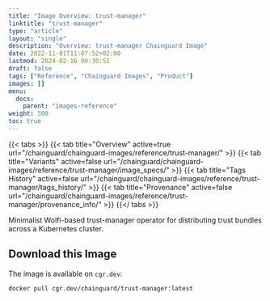 ```yaml
---
title: "Image Overview: trust-manager"
linktitle: "trust-manager"
type: "article"
layout: "single"
description: "Overview: trust-manager Chainguard Image"
date: 2022-11-01T11:07:52+02:00
lastmod: 2024-02-16 00:30:51
draft: false
tags: ["Reference", "Chainguard Images", "Product"]
images: []
menu: 
  docs: 
    parent: "images-reference"
weight: 500
toc: true
---
```


{{< tabs >}}
{{< tab title="Overview" active=true url="/chainguard/chainguard-images/reference/trust-manager/" >}}
{{< tab title="Variants" active=false url="/chainguard/chainguard-images/reference/trust-manager/image_specs/" >}}
{{< tab title="Tags History" active=false url="/chainguard/chainguard-images/reference/trust-manager/tags_history/" >}}
{{< tab title="Provenance" active=false url="/chainguard/chainguard-images/reference/trust-manager/provenance_info/" >}}
{{</ tabs >}}



<!--overview:start-->
Minimalist Wolfi-based trust-manager operator for distributing trust bundles across a Kubernetes cluster.
<!--overview:end-->

<!--getting:start-->
## Download this Image
The image is available on `cgr.dev`:

```
docker pull cgr.dev/chainguard/trust-manager:latest
```
<!--getting:end-->

<!--body:start-->
<!--body:end-->

